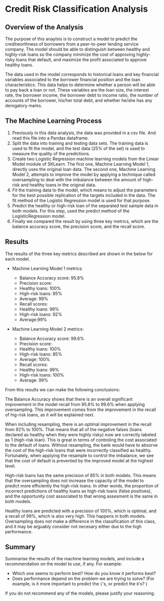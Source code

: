 # Credit Risk Classification Analysis

## Overview of the Analysis

The purpose of this anaylsis is to construct a model to predict the creditworthness of borrowers from a peer-to-peer lending service company. The model should be able to distinguish between healthy and highly-risk loans so the company minimize the cost of approving highly-risky loans that default, and maximize the profit associated to approve healthy loans.

The data used in the model corresponds to historical loans and key financial variables associated to the borrower financial position and the loan characteristics. This data helps to determine whether a person will be able to pay back a loan or not. These variables are the loan size, the interest rate, the borrower income, the borrower debt to income ratio, the number of accounts of the borrower, his/her total debt, and whether he/she has any derogatory marks.

## The Machine Learning Process

1. Previously in this data analysis, the data was provided in a csv file. And read this file into a Pandas dataframe.
2. Split the data into training and testing data sets. The training data is used to fit the model, and the test data (25% of the set) is used to measure the quality of the predictions.
3. Create two Logistic Regression machine learning models from the Linear Model module of SKLearn. The first one, Machine Learning Model 1, directly uses the original loan data. The second one, Machine Learning Model 2, attempts to improve the model by applying a technique called oversampling to deal with the imbalance between the amount of high-risk and healthy loans in the original data.
4. Fit the training data to the model, which means to adjust the parameters for the best possible replication of the targets included in the data. The fit method of the Logistic Regression model is used for that purpose.
5. Predict the healthy or high-risk loan of the separated test sample data in both models. For this step, used the predict method of the LogisticRegression model.
6. Finally we compared the result by using three key metrics, which are the balance accuracy score, the precision score, and the recall score.

## Results

The results of the three key metrics described are shown in the below for each model.

* Machine Learning Model 1 metrics:

  * Balance Accuracy score: 95.8%
  * Precision score:
  * Healthy loans: 100%
  * High-risk loans: 85%
  * Average: 99%
  * Recall scores:
  * Healthy loans: 99%
  * High-risk loans: 92%
  * Average:99%
 
* Machine Learning Model 2 metrics:

  * Balance Accuracy score: 99.6%
  * Precision score:
  * Healthy loans: 100%
  * High-risk loans: 85%
  * Average: 100%
  * Recall scores:
  * Healthy loans: 99%
  * High-risk loans: 100%
  * Average: 99%

From this results we can make the following conclusions:

The Balance Accuracy shows that there is an overall significant improvement in the model recall from 95.8% to 99.6% when applying oversampling. This improvement comes from the improvement in the recall of hig-risk loans, as it will be explained next.

When including resampling, there is an optimal improvement in the recall from 92% to 100%. That means that all of the negative falses (loans declared as healthy when they were highly risky) now are correctly labeled as 1 (high-risk loan). This is great in terms of controling the cost associated to the default of loans. Without resampling, the bank would have to absorve the cost of the high-risk loans that were incorrectly classified as healthy. Fortunately, when applying the resample to control the imbalance, we see that the cost of default is prevented by the improved model at the highest level.

High-risk loans has the same precision of 85% in both models. This means that the oversampling does not increase the capacity of the model to predict more efficiently the high-risk loans. In other words, the proportion of incorrect predictions of healthy loans as high-risk loans (false positives), and the opportunity cost associated to that wrong assesment is the same in both models.

Healthy loans are predicted with a precision of 100%, which is optimal, and a recall of 99%, which is also very high. This happens in both models. Oversampling does not make a difference in the classification of this class, and it may be arguably consider not necesary either due to the high performance.





## Summary

Summarise the results of the machine learning models, and include a recommendation on the model to use, if any. For example:
* Which one seems to perform best? How do you know it performs best?
* Does performance depend on the problem we are trying to solve? (For example, is it more important to predict the `1`'s, or predict the `0`'s? )

If you do not recommend any of the models, please justify your reasoning.
